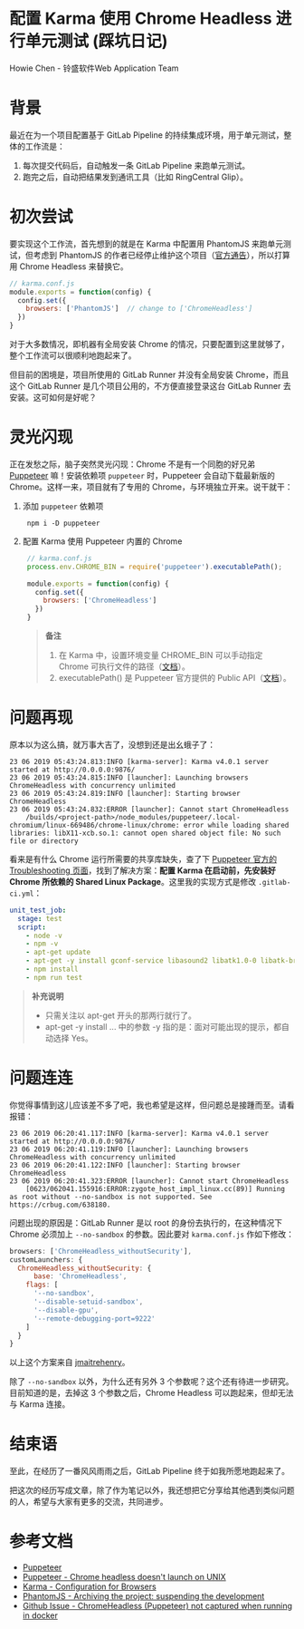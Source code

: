 # 配置 Karma 使用 Chrome Headless 进行单元测试 (踩坑日记)

Howie Chen - 铃盛软件Web Application Team



# 背景

最近在为一个项目配置基于 GitLab Pipeline 的持续集成环境，用于单元测试，整体的工作流是：

1. 每次提交代码后，自动触发一条 GitLab Pipeline 来跑单元测试。
2. 跑完之后，自动把结果发到通讯工具（比如 RingCentral Glip）。



# 初次尝试

要实现这个工作流，首先想到的就是在 Karma 中配置用 PhantomJS 来跑单元测试，但考虑到 PhantomJS 的作者已经停止维护这个项目（[官方通告](https://github.com/ariya/phantomjs/issues/15344)），所以打算用 Chrome Headless 来替换它。

```javascript
// karma.conf.js
module.exports = function(config) {
  config.set({
    browsers: ['PhantomJS']  // change to ['ChromeHeadless']
  })
}
```

对于大多数情况，即机器有全局安装 Chrome 的情况，只要配置到这里就够了，整个工作流可以很顺利地跑起来了。

但目前的困境是，项目所使用的 GitLab Runner 并没有全局安装 Chrome，而且这个 GitLab Runner 是几个项目公用的，不方便直接登录这台 GitLab Runner 去安装。这可如何是好呢？



# 灵光闪现

正在发愁之际，脑子突然灵光闪现：Chrome 不是有一个同胞的好兄弟 [Puppeteer](https://github.com/GoogleChrome/puppeteer) 嘛！安装依赖项 `puppeteer` 时，Puppeteer 会自动下载最新版的 Chrome。这样一来，项目就有了专用的 Chrome，与环境独立开来。说干就干：

1. 添加 `puppeteer` 依赖项

   ```shell
    npm i -D puppeteer
   ```

2. 配置 Karma 使用 Puppeteer 内置的 Chrome

   ```javascript
    // karma.conf.js
    process.env.CHROME_BIN = require('puppeteer').executablePath();
    
    module.exports = function(config) {
      config.set({
        browsers: ['ChromeHeadless']
      })
    }
   ```
   
   > **备注**
   >
   > 1. 在 Karma 中，设置环境变量 CHROME_BIN 可以手动指定 Chrome 可执行文件的路径（[文档](http://karma-runner.github.io/4.0/config/browsers.html)）。
   > 2. executablePath() 是 Puppeteer 官方提供的 Public API（[文档](https://github.com/GoogleChrome/puppeteer/blob/v1.18.0/docs/api.md#puppeteerexecutablepath)）。



# 问题再现

原本以为这么搞，就万事大吉了，没想到还是出幺蛾子了：

    23 06 2019 05:43:24.813:INFO [karma-server]: Karma v4.0.1 server started at http://0.0.0.0:9876/
    23 06 2019 05:43:24.815:INFO [launcher]: Launching browsers ChromeHeadless with concurrency unlimited
    23 06 2019 05:43:24.819:INFO [launcher]: Starting browser ChromeHeadless
    23 06 2019 05:43:24.832:ERROR [launcher]: Cannot start ChromeHeadless
    	/builds/<project-path>/node_modules/puppeteer/.local-chromium/linux-669486/chrome-linux/chrome: error while loading shared libraries: libX11-xcb.so.1: cannot open shared object file: No such file or directory

看来是有什么 Chrome 运行所需要的共享库缺失，查了下 [Puppeteer 官方的 Troubleshooting 页面](https://github.com/GoogleChrome/puppeteer/blob/master/docs/troubleshooting.md#chrome-headless-doesnt-launch-on-unix)，找到了解决方案：**配置 Karma 在启动前，先安装好 Chrome 所依赖的 Shared Linux Package**。这里我的实现方式是修改 `.gitlab-ci.yml`：

```yaml
unit_test_job:
  stage: test
  script:
    - node -v
    - npm -v
    - apt-get update
    - apt-get -y install gconf-service libasound2 libatk1.0-0 libatk-bridge2.0-0 libc6 libcairo2 libcups2 libdbus-1-3 libexpat1 libfontconfig1 libgcc1 libgconf-2-4 libgdk-pixbuf2.0-0 libglib2.0-0 libgtk-3-0 libnspr4 libpango-1.0-0 libpangocairo-1.0-0 libstdc++6 libx11-6 libx11-xcb1 libxcb1 libxcomposite1 libxcursor1 libxdamage1 libxext6 libxfixes3 libxi6 libxrandr2 libxrender1 libxss1 libxtst6 ca-certificates fonts-liberation libappindicator1 libnss3 lsb-release xdg-utils wget
    - npm install
    - npm run test
```

> **补充说明**
>
> - 只需关注以 apt-get 开头的那两行就行了。
> - apt-get -y install ... 中的参数 -y 指的是：面对可能出现的提示，都自动选择 Yes。



# 问题连连

你觉得事情到这儿应该差不多了吧，我也希望是这样，但问题总是接踵而至。请看报错：

    23 06 2019 06:20:41.117:INFO [karma-server]: Karma v4.0.1 server started at http://0.0.0.0:9876/
    23 06 2019 06:20:41.119:INFO [launcher]: Launching browsers ChromeHeadless with concurrency unlimited
    23 06 2019 06:20:41.122:INFO [launcher]: Starting browser ChromeHeadless
    23 06 2019 06:20:41.323:ERROR [launcher]: Cannot start ChromeHeadless
    	[0623/062041.155916:ERROR:zygote_host_impl_linux.cc(89)] Running as root without --no-sandbox is not supported. See https://crbug.com/638180.

问题出现的原因是：GitLab Runner 是以 root 的身份去执行的，在这种情况下 Chrome 必须加上 `--no-sandbox` 的参数。因此要对 `karma.conf.js` 作如下修改：

```javascript
browsers: ['ChromeHeadless_withoutSecurity'],
customLaunchers: {
  ChromeHeadless_withoutSecurity: {
	  base: 'ChromeHeadless',
    flags: [
      '--no-sandbox',
      '--disable-setuid-sandbox',
      '--disable-gpu',
      '--remote-debugging-port=9222'
    ]
  }
}
```

以上这个方案来自 [jmaitrehenry](https://github.com/karma-runner/karma-chrome-launcher/issues/170#issuecomment-374342709)。

除了 `--no-sandbox` 以外，为什么还有另外 3 个参数呢？这个还有待进一步研究。目前知道的是，去掉这 3 个参数之后，Chrome Headless 可以跑起来，但却无法与 Karma 连接。



# 结束语

至此，在经历了一番风风雨雨之后，GitLab Pipeline 终于如我所愿地跑起来了。

把这次的经历写成文章，除了作为笔记以外，我还想把它分享给其他遇到类似问题的人，希望与大家有更多的交流，共同进步。



# 参考文档

- [Puppeteer](https://github.com/GoogleChrome/puppeteer)
- [Puppeteer - Chrome headless doesn't launch on UNIX](https://github.com/GoogleChrome/puppeteer/blob/master/docs/troubleshooting.md#chrome-headless-doesnt-launch-on-unix)
- [Karma - Configuration for Browsers](http://karma-runner.github.io/4.0/config/browsers.html)
- [PhantomJS - Archiving the project: suspending the development](https://github.com/ariya/phantomjs/issues/15344)
- [Github Issue - ChromeHeadless (Puppeteer) not captured when running in docker](https://github.com/karma-runner/karma-chrome-launcher/issues/170#issuecomment-374342709)
